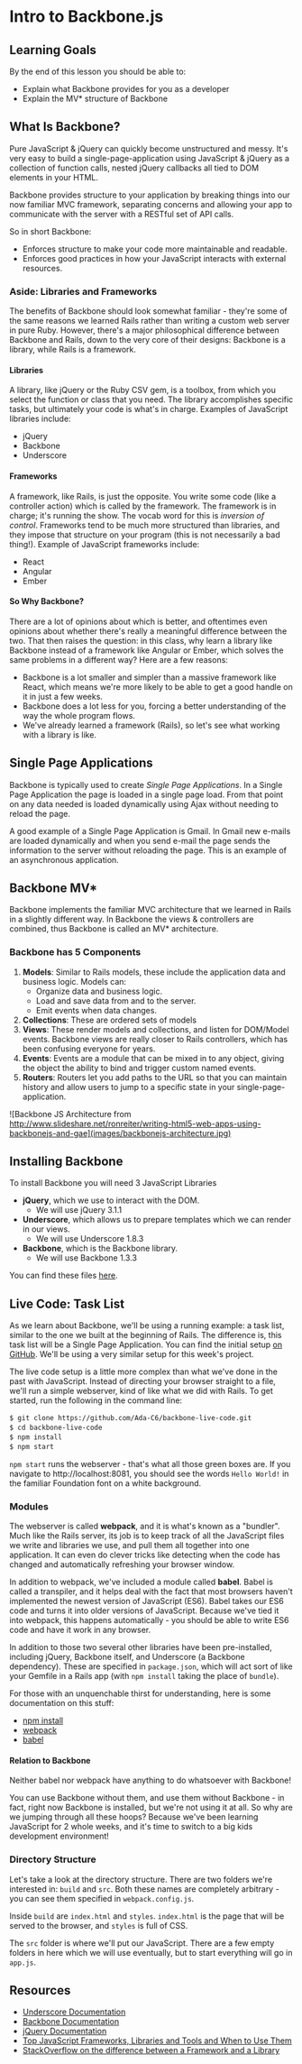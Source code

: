 # Intro to Backbone.js

## Learning Goals

By the end of this lesson you should be able to:

- Explain what Backbone provides for you as a developer
- Explain the MV* structure of Backbone

## What Is Backbone?

Pure JavaScript & jQuery can quickly become unstructured and messy.  It's very easy to build a single-page-application using JavaScript & jQuery as a collection of function calls, nested jQuery callbacks all tied to DOM elements in your HTML.  

Backbone provides structure to your application by breaking things into our now familiar MVC framework, separating concerns and allowing your app to communicate with the server with a RESTful set of API calls.  

So in short Backbone:
-  Enforces structure to make your code more maintainable and readable.
-  Enforces good practices in how your JavaScript interacts with external resources.

### Aside: Libraries and Frameworks
The benefits of Backbone should look somewhat familiar - they're some of the same reasons we learned Rails rather than writing a custom web server in pure Ruby. However, there's a major philosophical difference between Backbone and Rails, down to the very core of their designs: Backbone is a library, while Rails is a framework.

#### Libraries
A library, like jQuery or the Ruby CSV gem, is a toolbox, from which you select the function or class that you need. The library accomplishes specific tasks, but ultimately your code is what's in charge. Examples of JavaScript libraries include:
- jQuery
- Backbone
- Underscore

#### Frameworks
A framework, like Rails, is just the opposite. You write some code (like a controller action) which is called by the framework. The framework is in charge; it's running the show. The vocab word for this is _inversion of control_. Frameworks tend to be much more structured than libraries, and they impose that structure on your program (this is not necessarily a bad thing!). Example of JavaScript frameworks include:
- React
- Angular
- Ember

#### So Why Backbone?
There are a lot of opinions about which is better, and oftentimes even opinions about whether there's really a meaningful difference between the two. That then raises the question: in this class, why learn a library like Backbone instead of a framework like Angular or Ember, which solves the same problems in a different way? Here are a few reasons:
- Backbone is a lot smaller and simpler than a massive framework like React, which means we're more likely to be able to get a good handle on it in just a few weeks.
- Backbone does a lot less for you, forcing a better understanding of the way the whole program flows.
- We've already learned a framework (Rails), so let's see what working with a library is like.

## Single Page Applications

Backbone is typically used to create *Single Page Applications*.  In a Single Page Application the page is loaded in a single page load.  From that point on any data needed is loaded dynamically using Ajax without needing to reload the page.  

A good example of a Single Page Application is Gmail.  In Gmail new e-mails are loaded dynamically and when you send e-mail the page sends the information to the server without reloading the page.  This is an example of an asynchronous application.

## Backbone MV*

Backbone implements the familiar MVC architecture that we learned in Rails in a slightly different way. In Backbone the views & controllers are combined, thus Backbone is called an MV* architecture.

### Backbone has 5 Components
1. **Models**: Similar to Rails models, these include the application data and business logic. Models can:
	- Organize data and business logic.
	- Load and save data from and to the server.
	- Emit events when data changes.
1. **Collections**: These are ordered sets of models
1. **Views**: These render models and collections, and listen for DOM/Model events. Backbone views are really closer to Rails controllers, which has been confusing everyone for years.
1. **Events**: Events are a module that can be mixed in to any object, giving the object the ability to bind and trigger custom named events.
1. **Routers**: Routers let you add paths to the URL so that you can maintain history and allow users to jump to a specific state in your single-page-application.

![Backbone JS Architecture from http://www.slideshare.net/ronreiter/writing-html5-web-apps-using-backbonejs-and-gae](images/backbonejs-architecture.jpg)


## Installing Backbone

To install Backbone you will need 3 JavaScript Libraries
- **jQuery**, which we use to interact with the DOM.
	- We will use jQuery 3.1.1
- **Underscore**, which allows us to prepare templates which we can render in our views.
	- We will use Underscore 1.8.3
- **Backbone**, which is the Backbone library.  
	- We will use Backbone 1.3.3

You can find these files [here](resources/backbonejs.zip).

## Live Code: Task List
As we learn about Backbone, we'll be using a running example: a task list, similar to the one we built at the beginning of Rails. The difference is, this task list will be a Single Page Application. You can find the initial setup [on GitHub](https://github.com/Ada-C6/backbone-live-code). We'll be using a very similar setup for this week's project.

The live code setup is a little more complex than what we've done in the past with JavaScript. Instead of directing your browser straight to a file, we'll run a simple webserver, kind of like what we did with Rails. To get started, run the following in the command line:

```bash
$ git clone https://github.com/Ada-C6/backbone-live-code.git
$ cd backbone-live-code
$ npm install
$ npm start
```

`npm start` runs the webserver - that's what all those green boxes are. If you navigate to http://localhost:8081, you should see the words `Hello World!` in the familiar Foundation font on a white background.

### Modules
The webserver is called **webpack**, and it is what's known as a "bundler". Much like the Rails server, its job is to keep track of all the JavaScript files we write and libraries we use, and pull them all together into one application. It can even do clever tricks like detecting when the code has changed and automatically refreshing your browser window.

In addition to webpack, we've included a module called **babel**. Babel is called a transpiler, and it helps deal with the fact that most browsers haven't implemented the newest version of JavaScript (ES6). Babel takes our ES6 code and turns it into older versions of JavaScript. Because we've tied it into webpack, this happens automatically - you should be able to write ES6 code and have it work in any browser.

In addition to those two several other libraries have been pre-installed, including jQuery, Backbone itself, and Underscore (a Backbone dependency). These are specified in `package.json`, which will act sort of like your Gemfile in a Rails app (with `npm install` taking the place of `bundle`).

For those with an unquenchable thirst for understanding, here is some documentation on this stuff:
- [npm install](https://docs.npmjs.com/getting-started/what-is-npm)
- [webpack](http://webpack.github.io/docs/what-is-webpack.html)
- [babel](https://babeljs.io/)

#### Relation to Backbone
Neither babel nor webpack have anything to do whatsoever with Backbone!

You can use Backbone without them, and use them without Backbone - in fact, right now Backbone is installed, but we're not using it at all. So why are we jumping through all these hoops? Because we've been learning JavaScript for 2 whole weeks, and it's time to switch to a big kids development environment!

### Directory Structure
Let's take a look at the directory structure. There are two folders we're interested in: `build` and `src`. Both these names are completely arbitrary - you can see them specified in `webpack.config.js`.

Inside `build` are `index.html` and `styles`. `index.html` is the page that will be served to the browser, and `styles` is full of CSS.

The `src` folder is where we'll put our JavaScript. There are a few empty folders in here which we will use eventually, but to start everything will go in `app.js`.

## Resources
- [Underscore Documentation](http://underscorejs.org/)
- [Backbone Documentation](http://backbonejs.org/)
- [jQuery Documentation](http://api.jquery.com/)
- [Top JavaScript Frameworks, Libraries and Tools and When to Use Them](https://www.sitepoint.com/top-javascript-frameworks-libraries-tools-use/)
- [StackOverflow on the difference between a Framework and a Library](http://stackoverflow.com/questions/3057526/framework-vs-toolkit-vs-library)
